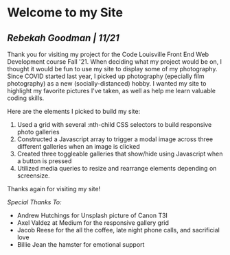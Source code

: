 # Welcome to my Site
## *Rebekah Goodman | 11/21*

Thank you for visiting my project for the Code Louisville Front End Web Development course Fall '21.
When deciding what my project would be on, I thought it would be fun to use my site to display some of 
my photography. Since COVID started last year, I picked up photography (epecially film photography)
as a new (socially-distanced) hobby. I wanted my site to highlight my favorite pictures I've taken, 
as well as help me learn valuable coding skills. 

Here are the elements I picked to build my site:

1. Used a grid with several :nth-child CSS selectors to build responsive photo galleries
2. Constructed a Javascript array to trigger a modal image across three different galleries when an image is clicked
3. Created three toggleable galleries that show/hide using Javascript when a button is pressed
4. Utilized media queries to resize and rearrange elements depending on screensize.

Thanks again for visiting my site!

*Special Thanks To:*

- Andrew Hutchings for Unsplash picture of Canon T3I
- Axel Valdez at Medium for the responsive gallery grid
- Jacob Reese for the all the coffee, late night phone calls, and sacrificial love
- Billie Jean the hamster for emotional support

